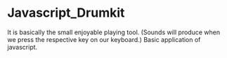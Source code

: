 # Javascript_Drumkit

It is basically the small enjoyable playing tool.
(Sounds will produce when we press the respective key on our keyboard.)
Basic application of javascript.

